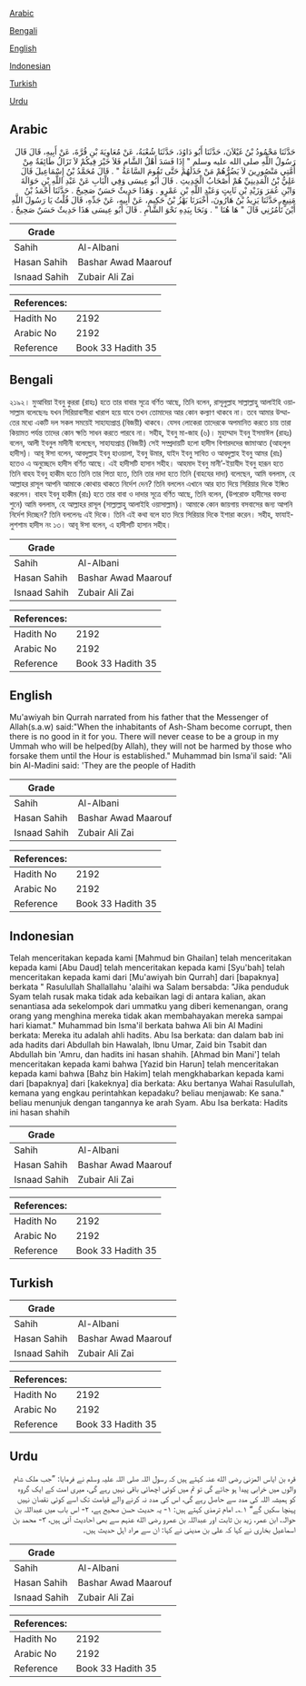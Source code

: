 [Arabic](#arabic)

[Bengali](#bengali)

[English](#english)

[Indonesian](#indonesian)

[Turkish](#turkish)

[Urdu](#urdu)

## Arabic


<div dir="rtl" lang="ar" style={{fontSize:'larger',backgroundColor:'#f8f9fa',padding:20}}>
حَدَّثَنَا مَحْمُودُ بْنُ غَيْلاَنَ، حَدَّثَنَا أَبُو دَاوُدَ، حَدَّثَنَا شُعْبَةُ، عَنْ مُعَاوِيَةَ بْنِ قُرَّةَ، عَنْ أَبِيهِ، قَالَ قَالَ رَسُولُ اللَّهِ صلى الله عليه وسلم ‏"‏ إِذَا فَسَدَ أَهْلُ الشَّامِ فَلاَ خَيْرَ فِيكُمْ لاَ تَزَالُ طَائِفَةٌ مِنْ أُمَّتِي مَنْصُورِينَ لاَ يَضُرُّهُمْ مَنْ خَذَلَهُمْ حَتَّى تَقُومَ السَّاعَةُ ‏"‏ ‏.‏ قَالَ مُحَمَّدُ بْنُ إِسْمَاعِيلَ قَالَ عَلِيُّ بْنُ الْمَدِينِيِّ هُمْ أَصْحَابُ الْحَدِيثِ ‏.‏ قَالَ أَبُو عِيسَى وَفِي الْبَابِ عَنْ عَبْدِ اللَّهِ بْنِ حَوَالَةَ وَابْنِ عُمَرَ وَزَيْدِ بْنِ ثَابِتٍ وَعَبْدِ اللَّهِ بْنِ عَمْرٍو ‏.‏ وَهَذَا حَدِيثٌ حَسَنٌ صَحِيحٌ ‏.‏ حَدَّثَنَا أَحْمَدُ بْنُ مَنِيعٍ، حَدَّثَنَا يَزِيدُ بْنُ هَارُونَ، أَخْبَرَنَا بَهْزُ بْنُ حَكِيمٍ، عَنْ أَبِيهِ، عَنْ جَدِّهِ، قَالَ قُلْتُ يَا رَسُولَ اللَّهِ أَيْنَ تَأْمُرُنِي قَالَ ‏"‏ هَا هُنَا ‏"‏ ‏.‏ وَنَحَا بِيَدِهِ نَحْوَ الشَّامِ ‏.‏ قَالَ أَبُو عِيسَى هَذَا حَدِيثٌ حَسَنٌ صَحِيحٌ ‏.‏
</div>
<div style={{backgroundColor:'#f8f9fa',padding:20, marginBottom: 10}}><table> <thead> <tr> <th>Grade</th> <th></th> </tr> </thead> <tbody> <tr><td>Sahih</td><td>Al-Albani</td></tr><tr><td>Hasan Sahih</td><td>Bashar Awad Maarouf</td></tr><tr><td>Isnaad Sahih</td><td>Zubair Ali Zai</td></tr></tbody></table><table> <thead> <tr> <th>References:</th> <th></th> </tr> </thead> <tbody><tr><td>Hadith No</td><td>2192</td></tr><tr><td>Arabic No</td><td>2192</td></tr><tr><td>Reference</td><td>Book 33 Hadith 35</td></tr></tbody></table></div>

## Bengali


<div dir="ltr" lang="bn" style={{fontSize:'larger',backgroundColor:'#f8f9fa',padding:20}}>
২১৯২। মুআবিয়া ইবনু কুররা (রাহঃ) হতে তার বাবার সূত্রে বর্ণিত আছে, তিনি বলেন, রাসূলুল্লাহ সাল্লাল্লাহু আলাইহি ওয়াসাল্লাম বলেছেনঃ যখন সিরিয়াবাসীরা খারাপ হয়ে যাবে তখন তোমাদের আর কোন কল্যাণ থাকবে না। তবে আমার উম্মাতের মধ্যে একটি দল সকল সময়েই সাহায্যপ্রাপ্ত (বিজয়ী) থাকবে। যেসব লোকেরা তাদেরকে অপমানিত করতে চায় তারা কিয়ামত পর্যন্ত তাদের কোন ক্ষতি সাধন করতে পারবে না। সহীহ, ইবনু মা-জাহ (৬)। মুহাম্মাদ ইবনু ইসমাঈল (রাহঃ) বলেন, আলী ইবনুল মাদীনী বলেছেন, সাহায্যপ্রাপ্ত (বিজয়ী) সেই সম্প্রদায়টি হলো হাদীস বিশারদদের জামাআত (আহলুল হাদীস)। আবূ ঈসা বলেন, আবদুল্লাহ ইবনু হাওয়ালা, ইবনু উমার, যাইদ ইবনু সাবিত ও আবদুল্লাহ ইবনু আমর (রাঃ) হতেও এ অনুচ্ছেদে হাদীস বর্ণিত আছে। এই হাদীসটি হাসান সহীহ। আহমাদ ইবনু মানী’-ইয়াযীদ ইবনু হারূন হতে তিনি বাহয ইবনু হাকীম হতে তিনি তার পিতা হতে, তিনি তার দাদা হতে তিনি (বাহযের দাদা) বলেছেন, আমি বললাম, হে আল্লাহর রাসূল আপনি আমাকে কোথায় থাকতে নির্দেশ দেন? তিনি বললেন এখানে আর হাত দিয়ে সিরিয়ার দিকে ইঙ্গিত করলেন। বাহয ইবনু হাকীম (রাঃ) হতে তার বাবা ও দাদার সূত্রে বর্ণিত আছে, তিনি বলেন, (উপরোক্ত হাদীসের বক্তব্য শুনে) আমি বললাম, হে আল্লাহর রাসূল (সাল্লাল্লাহু আলাইহি ওয়াসাল্লাম)। আমাকে কোন জায়গায় বসবাসের জন্য আপনি নির্দেশ দিচ্ছেন? তিনি বললেনঃ এই দিকে। তিনি এই কথা বলে হাত দিয়ে সিরিয়ার দিকে ইশারা করেন। সহীহ, ফাযাইলুশশাম হাদীস নং ১৩। আবূ ঈসা বলেন, এ হাদীসটি হাসান সহীহ।
</div>
<div style={{backgroundColor:'#f8f9fa',padding:20, marginBottom: 10}}><table> <thead> <tr> <th>Grade</th> <th></th> </tr> </thead> <tbody> <tr><td>Sahih</td><td>Al-Albani</td></tr><tr><td>Hasan Sahih</td><td>Bashar Awad Maarouf</td></tr><tr><td>Isnaad Sahih</td><td>Zubair Ali Zai</td></tr></tbody></table><table> <thead> <tr> <th>References:</th> <th></th> </tr> </thead> <tbody><tr><td>Hadith No</td><td>2192</td></tr><tr><td>Arabic No</td><td>2192</td></tr><tr><td>Reference</td><td>Book 33 Hadith 35</td></tr></tbody></table></div>

## English


<div dir="ltr" lang="en" style={{fontSize:'larger',backgroundColor:'#f8f9fa',padding:20}}>
Mu'awiyah bin Qurrah narrated from his father that the Messenger of Allah(s.a.w) said:"When the inhabitants of Ash-Sham become corrupt, then there is no good in it for you. There will never cease to be a group in my Ummah who will be helped(by Allah), they will not be harmed by those who forsake them until the Hour is established." Muhammad bin Isma'il said: "Ali bin Al-Madini said: 'They are the people of Hadith
</div>
<div style={{backgroundColor:'#f8f9fa',padding:20, marginBottom: 10}}><table> <thead> <tr> <th>Grade</th> <th></th> </tr> </thead> <tbody> <tr><td>Sahih</td><td>Al-Albani</td></tr><tr><td>Hasan Sahih</td><td>Bashar Awad Maarouf</td></tr><tr><td>Isnaad Sahih</td><td>Zubair Ali Zai</td></tr></tbody></table><table> <thead> <tr> <th>References:</th> <th></th> </tr> </thead> <tbody><tr><td>Hadith No</td><td>2192</td></tr><tr><td>Arabic No</td><td>2192</td></tr><tr><td>Reference</td><td>Book 33 Hadith 35</td></tr></tbody></table></div>

## Indonesian


<div dir="ltr" lang="id" style={{fontSize:'larger',backgroundColor:'#f8f9fa',padding:20}}>
Telah menceritakan kepada kami [Mahmud bin Ghailan] telah menceritakan kepada kami [Abu Daud] telah menceritakan kepada kami [Syu'bah] telah menceritakan kepada kami dari [Mu'awiyah bin Qurrah] dari [bapaknya] berkata " Rasulullah Shallallahu 'alaihi wa Salam bersabda: "Jika penduduk Syam telah rusak maka tidak ada kebaikan lagi di antara kalian, akan senantiasa ada sekelompok dari ummatku yang diberi kemenangan, orang orang yang menghina mereka tidak akan membahayakan mereka sampai hari kiamat." Muhammad bin Isma'il berkata bahwa Ali bin Al Madini berkata: Mereka itu adalah ahli hadits. Abu Isa berkata: dan dalam bab ini ada hadits dari Abdullah bin Hawalah, Ibnu Umar, Zaid bin Tsabit dan Abdullah bin 'Amru, dan hadits ini hasan shahih. [Ahmad bin Mani'] telah menceritakan kepada kami bahwa [Yazid bin Harun] telah menceritakan kepada kami bahwa [Bahz bin Hakim] telah mengkhabarkan kepada kami dari [bapaknya] dari [kakeknya] dia berkata: Aku bertanya Wahai Rasulullah, kemana yang engkau perintahkan kepadaku? beliau menjawab: Ke sana." beliau menunjuk dengan tangannya ke arah Syam. Abu Isa berkata: Hadits ini hasan shahih
</div>
<div style={{backgroundColor:'#f8f9fa',padding:20, marginBottom: 10}}><table> <thead> <tr> <th>Grade</th> <th></th> </tr> </thead> <tbody> <tr><td>Sahih</td><td>Al-Albani</td></tr><tr><td>Hasan Sahih</td><td>Bashar Awad Maarouf</td></tr><tr><td>Isnaad Sahih</td><td>Zubair Ali Zai</td></tr></tbody></table><table> <thead> <tr> <th>References:</th> <th></th> </tr> </thead> <tbody><tr><td>Hadith No</td><td>2192</td></tr><tr><td>Arabic No</td><td>2192</td></tr><tr><td>Reference</td><td>Book 33 Hadith 35</td></tr></tbody></table></div>

## Turkish


<div dir="ltr" lang="tr" style={{fontSize:'larger',backgroundColor:'#f8f9fa',padding:20}}>

</div>
<div style={{backgroundColor:'#f8f9fa',padding:20, marginBottom: 10}}><table> <thead> <tr> <th>Grade</th> <th></th> </tr> </thead> <tbody> <tr><td>Sahih</td><td>Al-Albani</td></tr><tr><td>Hasan Sahih</td><td>Bashar Awad Maarouf</td></tr><tr><td>Isnaad Sahih</td><td>Zubair Ali Zai</td></tr></tbody></table><table> <thead> <tr> <th>References:</th> <th></th> </tr> </thead> <tbody><tr><td>Hadith No</td><td>2192</td></tr><tr><td>Arabic No</td><td>2192</td></tr><tr><td>Reference</td><td>Book 33 Hadith 35</td></tr></tbody></table></div>

## Urdu


<div dir="rtl" lang="ur" style={{fontSize:'larger',backgroundColor:'#f8f9fa',padding:20}}>
قرہ بن ایاس المزنی رضی الله عنہ کہتے ہیں کہ رسول اللہ صلی اللہ علیہ وسلم نے فرمایا: ”جب ملک شام والوں میں خرابی پیدا ہو جائے گی تو تم میں کوئی اچھائی باقی نہیں رہے گی، میری امت کے ایک گروہ کو ہمیشہ اللہ کی مدد سے حاصل رہے گی، اس کی مدد نہ کرنے والے قیامت تک اسے کوئی نقصان نہیں پہنچا سکیں گے“ ۱؎۔ امام ترمذی کہتے ہیں: ۱- یہ حدیث حسن صحیح ہے، ۲- اس باب میں عبداللہ بن حوالہ، ابن عمر، زید بن ثابت اور عبداللہ بن عمرو رضی الله عنہم سے بھی احادیث آئی ہیں، ۳- محمد بن اسماعیل بخاری نے کہا کہ علی بن مدینی نے کہا: ان سے مراد اہل حدیث ہیں۔
</div>
<div style={{backgroundColor:'#f8f9fa',padding:20, marginBottom: 10}}><table> <thead> <tr> <th>Grade</th> <th></th> </tr> </thead> <tbody> <tr><td>Sahih</td><td>Al-Albani</td></tr><tr><td>Hasan Sahih</td><td>Bashar Awad Maarouf</td></tr><tr><td>Isnaad Sahih</td><td>Zubair Ali Zai</td></tr></tbody></table><table> <thead> <tr> <th>References:</th> <th></th> </tr> </thead> <tbody><tr><td>Hadith No</td><td>2192</td></tr><tr><td>Arabic No</td><td>2192</td></tr><tr><td>Reference</td><td>Book 33 Hadith 35</td></tr></tbody></table></div>